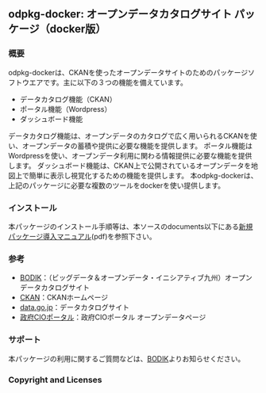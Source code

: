 ## odpkg-docker: オープンデータカタログサイト パッケージ（docker版）

### 概要
odpkg-dockerは、CKANを使ったオープンデータサイトのためのパッケージソフトウエアです。主に以下の３つの機能を備えています。
- データカタログ機能（CKAN）
- ポータル機能（Wordpress）
- ダッシュボード機能

データカタログ機能は、オープンデータのカタログで広く用いられるCKANを使い、オープンデータの蓄積や提供に必要な機能を提供します。
ポータル機能はWordpressを使い、オープンデータ利用に関わる情報提供に必要な機能を提供します。
ダッシュボード機能は、CKAN上で公開されているオープンデータを地図上で簡単に表示し視覚化するための機能を提供します。
本odpkg-dockerは、上記のパッケージに必要な複数のツールをdockerを使い提供します。

### インストール

本パッケージのインストール手順等は、本ソースのdocuments以下にある[新規パッケージ導入マニュアル](https://github.com/ISITBODIK/odpkg-docker/blob/master/documents/%E6%96%B0%E8%A6%8F%E3%83%91%E3%83%83%E3%82%B1%E3%83%BC%E3%82%B8%E5%B0%8E%E5%85%A5%E3%83%9E%E3%83%8B%E3%83%A5%E3%82%A2%E3%83%AB.pdf)(pdf)を参照下さい。

### 参考

- [BODIK](http://odcs.bodik.jp/)：（ビッグデータ＆オープンデータ・イニシアティブ九州）オープンデータカタログサイト
- [CKAN](https://ckan.org/)：CKANホームページ
- [data.go.jp](http://www.data.go.jp)：データカタログサイト
- [政府CIOポータル](https://cio.go.jp/policy-opendata)：政府CIOポータル オープンデータページ

### サポート
本パッケージの利用に関するご質問などは、[BODIK](http://odcs.bodik.jp/)よりお知らせください。

### Copyright and Licenses

